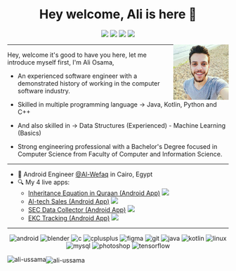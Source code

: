 
<h1 align="center">Hey welcome, Ali is here 👋</h1>
<p align="center">
    <a href="https://www.facebook.com/ali.ussama"><img src="https://img.shields.io/badge/facebook-%230177B5?style=flat&logo=facebook&logoColor=white"/></a>
    <a href="https://www.linkedin.com/in/aliussama"><img src="https://img.shields.io/badge/linkedin-%230177B5?style=flat&logo=linkedin&logoColor=white"/></a>
    <a href="https://codeforces.com/profile/aliosama"><img src="https://img.shields.io/badge/codeforces-%23ED1C24?style=flat&logo=codeforces&logoColor=white"/></a>
    <a href="https://a2oj.com/profile?Username=ali+osama"><img src="https://img.shields.io/badge/Problem%20Solving-%23FFBB00?style=flat&logo=google%20keep&logoColor=white"/></a>
  </p>
  
  <img src="https://github.com/Ali-Ussama/Ali-Ussama/blob/master/profile.jpg" align="right" width="25%"/>


---



Hey, welcome it's good to have you here, let me introduce myself first, I'm Ali Osama,

- An experienced software engineer with a demonstrated history of working in the computer software industry.

- Skilled in multiple programming language -> Java, Kotlin, Python and C++

- And also skilled in -> Data Structures (Experienced) - Machine Learning (Basics)

- Strong engineering professional with a Bachelor's Degree focused in Computer Science from
Faculty of Computer and Information Science.


---


- 🔭 Android Engineer [@Al-Wefaq](https://www.alwefaq.com/en/) in Cairo, Egypt
- 🔍 My 4 live apps: 
  - [Inheritance Equation in Quraan (Android App)](https://play.google.com/store/apps/details?id=com.company.mawarees)  <a href="https://play.google.com/store/apps/details?id=com.company.mawarees"><img src="https://img.shields.io/badge/-%2300EACE?style=flat&logo=google%20play&logoColor=white"/></a>
  - [Al-tech Sales (Android App)](https://play.google.com/store/apps/details?id=com.ekc.sales)  <a href="https://play.google.com/store/apps/details?id=com.ekc.sales"><img src="https://img.shields.io/badge/-%2300EACE?style=flat&logo=google%20play&logoColor=white"/></a>
  - [SEC Data Collector (Android App)](https://play.google.com/store/apps/details?id=com.ekc.ekccollector)  <a href="https://play.google.com/store/apps/details?id=com.ekc.ekccollector"><img src="https://img.shields.io/badge/-%2300EACE?style=flat&logo=google%20play&logoColor=white"/></a>
  - [EKC Tracking (Android App)](https://play.google.com/store/apps/details?id=com.ekc.ekctracking)  <a href="https://play.google.com/store/apps/details?id=com.ekc.ekctracking"><img src="https://img.shields.io/badge/-%2300EACE?style=flat&logo=google%20play&logoColor=white"/></a>


---



<p align="center"><img src="https://devicons.github.io/devicon/devicon.git/icons/android/android-original-wordmark.svg" alt="android" width="40" height="40"/> <img src="https://download.blender.org/branding/community/blender_community_badge_white.svg" alt="blender" width="40" height="40"/> <img src="https://devicons.github.io/devicon/devicon.git/icons/c/c-original.svg" alt="c" width="40" height="40"/> <img src="https://devicons.github.io/devicon/devicon.git/icons/cplusplus/cplusplus-original.svg" alt="cplusplus" width="40" height="40"/> <img src="https://www.vectorlogo.zone/logos/figma/figma-icon.svg" alt="figma" width="40" height="40"/> <img src="https://www.vectorlogo.zone/logos/git-scm/git-scm-icon.svg" alt="git" width="40" height="40"/> <img src="https://devicons.github.io/devicon/devicon.git/icons/java/java-original-wordmark.svg" alt="java" width="40" height="40"/> <img src="https://www.vectorlogo.zone/logos/kotlinlang/kotlinlang-icon.svg" alt="kotlin" width="40" height="40"/> <img src="https://devicons.github.io/devicon/devicon.git/icons/linux/linux-original.svg" alt="linux" width="40" height="40"/> <img src="https://devicons.github.io/devicon/devicon.git/icons/mysql/mysql-original-wordmark.svg" alt="mysql" width="40" height="40"/> <img src="https://devicons.github.io/devicon/devicon.git/icons/photoshop/photoshop-plain.svg" alt="photoshop" width="40" height="40"/> <img src="https://www.vectorlogo.zone/logos/tensorflow/tensorflow-icon.svg" alt="tensorflow" width="40" height="40"/></p><img align="left" src="https://github-readme-stats.vercel.app/api/top-langs/?username=ali-ussama&layout=compact&hide=html" alt="ali-ussama" />

<img align="center" src="https://github-readme-stats.vercel.app/api?username=ali-ussama&show_icons=true" alt="ali-ussama" />
